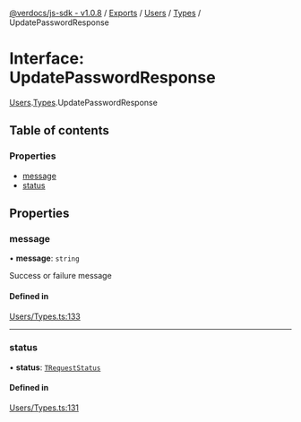 [@verdocs/js-sdk - v1.0.8](../README.md) / [Exports](../modules.md) / [Users](../modules/Users.md) / [Types](../modules/Users.Types.md) / UpdatePasswordResponse

# Interface: UpdatePasswordResponse

[Users](../modules/Users.md).[Types](../modules/Users.Types.md).UpdatePasswordResponse

## Table of contents

### Properties

- [message](Users.Types.UpdatePasswordResponse.md#message)
- [status](Users.Types.UpdatePasswordResponse.md#status)

## Properties

### message

• **message**: `string`

Success or failure message

#### Defined in

[Users/Types.ts:133](https://github.com/Verdocs/js-sdk/blob/main/src/Users/Types.ts#L133)

___

### status

• **status**: [`TRequestStatus`](../modules/HTTP.Types.md#trequeststatus)

#### Defined in

[Users/Types.ts:131](https://github.com/Verdocs/js-sdk/blob/main/src/Users/Types.ts#L131)

